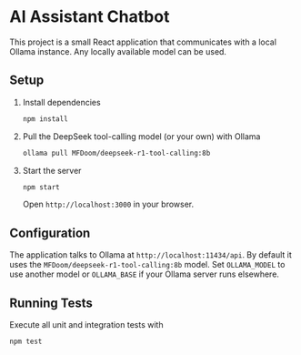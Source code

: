 # AI Assistant Chatbot

This project is a small React application that communicates with a local Ollama instance. Any locally available model can be used.

## Setup

1. Install dependencies
   ```bash
   npm install
   ```
2. Pull the DeepSeek tool-calling model (or your own) with Ollama
   ```bash
   ollama pull MFDoom/deepseek-r1-tool-calling:8b
   ```
3. Start the server
   ```bash
   npm start
   ```
   Open `http://localhost:3000` in your browser.

## Configuration

The application talks to Ollama at `http://localhost:11434/api`. By default it uses the `MFDoom/deepseek-r1-tool-calling:8b` model. Set `OLLAMA_MODEL` to use another model or `OLLAMA_BASE` if your Ollama server runs elsewhere.

## Running Tests

Execute all unit and integration tests with
```bash
npm test
```
